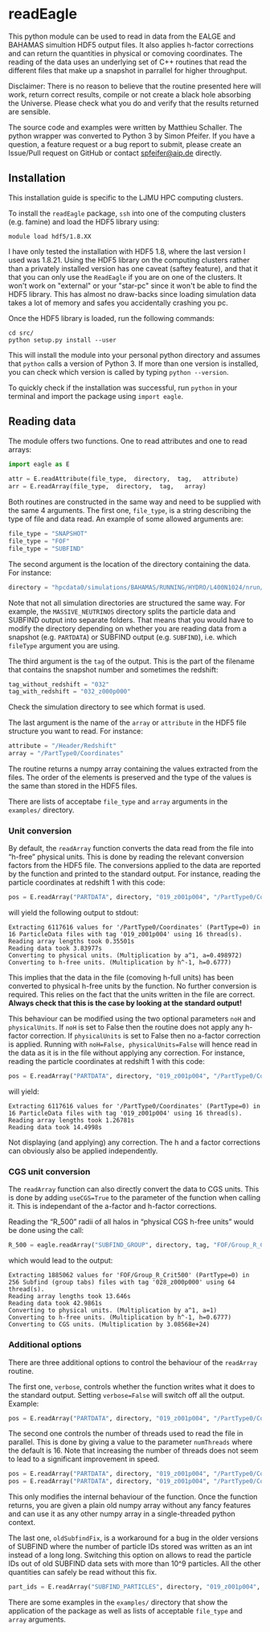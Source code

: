 # readEagle

This python module can be used to read in data from the EALGE and BAHAMAS simultion HDF5 output files. It also applies h-factor corrections and can return the quantities in physical or comoving coordinates. The reading of the data uses an underlying set of C++ routines that read the different files that make up a snapshot in parrallel for higher throughput.

Disclaimer: There is no reason to believe that the routine presented here will work, return correct results, compile or not create a black hole absorbing the Universe. Please check what you do and verify that the results returned are sensible.

The source code and examples were written by Matthieu Schaller. The python wrapper was converted to Python 3 by Simon Pfeifer. If you have a question, a feature request or a bug report to submit, please create an Issue/Pull request on GitHub or contact spfeifer@aip.de directly.

## Installation

This installation guide is specific to the LJMU HPC computing clusters.

To install the `readEagle` package, `ssh` into one of the computing clusters (e.g. famine) and load the HDF5 library using:

```
module load hdf5/1.8.XX
```

I have only tested the installation with HDF5 1.8, where the last version I used was 1.8.21. Using the HDF5 library on the computing clusters rather than a privately installed version has one caveat (saftey feature), and that it that you can only use the `ReadEagle` if you are on one of the clusters. It won't work on "external" or your "star-pc" since it won't be able to find the HDF5 library. This has almost no draw-backs since loading simulation data takes a lot of memory and safes you accidentally crashing you pc.

Once the HDF5 library is loaded, run the following commands:
```
cd src/
python setup.py install --user
```

This will install the module into your personal python directory and assumes that `python` calls a version of Python 3. If more than one version is installed, you can check which version is called by typing `python --version`.

To quickly check if the installation was successful, run `python` in your terminal and import the package using `import eagle`.

## Reading data

The module offers two functions. One to read attributes and one to read arrays:

```python
import eagle as E
 
attr = E.readAttribute(file_type,  directory,  tag,   attribute)
arr = E.readArray(file_type,  directory,  tag,   array)
```

Both routines are constructed in the same way and need to be supplied with the same 4 arguments. The first one, `file_type`, is a string describing the type of file and data read. An example of some allowed arguments are:
```python
file_type = "SNAPSHOT"
file_type = "FOF"
file_type = "SUBFIND"
```

The second argument is the location of the directory containing the data. For instance:
```python
directory = "hpcdata0/simulations/BAHAMAS/RUNNING/HYDRO/L400N1024/nrun/run_m0.00025/data/"
```
Note that not all simulation directories are structured the same way. For example, the `MASSIVE_NEUTRINOS` directory splits the particle data and SUBFIND output into separate folders. That means that you would have to modify the directory depending on whether you are reading data from a snapshot (e.g. `PARTDATA`) or SUBFIND output (e.g. `SUBFIND`), i.e. which `fileType` argument you are using.

The third argument is the `tag` of the output. This is the part of the filename that contains the snapshot number and sometimes the redshift:
```python
tag_without_redshift = "032"
tag_with_redshift = "032_z000p000"
```
Check the simulation directory to see which format is used.


The last argument is the name of the `array` or `attribute` in the HDF5 file structure you want to read. For instance:

```python
attribute = "/Header/Redshift"
array = "/PartType0/Coordinates"
```

The routine returns a numpy array containing the values extracted from the files. The order of the elements is preserved and the type of the values is the same than stored in the HDF5 files. 

There are lists of acceptabe `file_type` and `array` arguments in the `examples/` directory.

### Unit conversion

By default, the `readArray` function converts the data read from the file into “h-free” physical units. This is done by reading the relevant conversion factors from the HDF5 file. The conversions applied to the data are reported by the function and printed to the standard output. For instance, reading the particle coordinates at redshift 1 with this code:
```python
pos = E.readArray("PARTDATA", directory, "019_z001p004", "/PartType0/Coordinates")
```
will yield the following output to stdout:
```
Extracting 6117616 values for '/PartType0/Coordinates' (PartType=0) in 16 ParticleData files with tag '019_z001p004' using 16 thread(s).
Reading array lengths took 0.35501s
Reading data took 3.83977s
Converting to physical units. (Multiplication by a^1, a=0.498972)
Converting to h-free units. (Multiplication by h^-1, h=0.6777)
```

This implies that the data in the file (comoving h-full units) has been converted to physical h-free units by the function. No further conversion is required. This relies on the fact that the units written in the file are correct. **Always check that this is the case by looking at the standard output!**

This behaviour can be modified using the two optional parameters `noH` and `physicalUnits`. If `noH` is set to False then the routine does not apply any h-factor correction. If `physicalUnits` is set to False then no a-factor correction is applied. Running with `noH=False, physicalUnits=False` will hence read in the data as it is in the file without applying any correction. For instance, reading the particle coordinates at redshift 1 with this code:
```python
pos = E.readArray("PARTDATA", directory, "019_z001p004", "/PartType0/Coordinates", noH=False, physicalUnits=False)
```
will yield:
```
Extracting 6117616 values for '/PartType0/Coordinates' (PartType=0) in 16 ParticleData files with tag '019_z001p004' using 16 thread(s).
Reading array lengths took 1.26781s
Reading data took 14.4998s
```
Not displaying (and applying) any correction. The h and a factor corrections can obviously also be applied independently.

### CGS unit conversion

The `readArray` function can also directly convert the data to CGS units. This is done by adding `useCGS=True` to the parameter of the function when calling it. This is independant of the a-factor and h-factor corrections.

Reading the “R_500” radii of all halos in “physical CGS h-free units” would be done using the call:
```python
R_500 = eagle.readArray("SUBFIND_GROUP", directory, tag, "FOF/Group_R_Crit500", useCGS=True)
```
which would lead to the output:
```
Extracting 1885062 values for 'FOF/Group_R_Crit500' (PartType=0) in 256 Subfind (group tabs) files with tag '028_z000p000' using 64 thread(s).
Reading array lengths took 13.646s
Reading data took 42.9861s
Converting to physical units. (Multiplication by a^1, a=1)
Converting to h-free units. (Multiplication by h^-1, h=0.6777)
Converting to CGS units. (Multiplication by 3.08568e+24)
```

### Additional options

There are three additional options to control the behaviour of the `readArray` routine.

The first one, `verbose`, controls whether the function writes what it does to the standard output. Setting `verbose=False` will switch off all the output. Example:
```python
pos = E.readArray("PARTDATA", directory, "019_z001p004", "/PartType0/Coordinates", verbose=False)
```

The second one controls the number of threads used to read the file in parallel. This is done by giving a value to the parameter `numThreads` where the default is 16. Note that increasing the number of threads does not seem to lead to a significant improvement in speed.
```python
pos = E.readArray("PARTDATA", directory, "019_z001p004", "/PartType0/Coordinates") # Read the data using 16 threads
pos = E.readArray("PARTDATA", directory, "019_z001p004", "/PartType0/Coordinates", numThreads=32) # Read the data using 32 threads
```
This only modifies the internal behaviour of the function. Once the function returns, you are given a plain old numpy array without any fancy features and can use it as any other numpy array in a single-threaded python context.

The last one, `oldSubfindFix`, is a workaround for a bug in the older versions of SUBFIND where the number of particle IDs stored was written as an int instead of a long long. Switching this option on allows to read the particle IDs out of old SUBFIND data sets with more than 10^9 particles. All the other quantities can safely be read without this fix.
```python
part_ids = E.readArray("SUBFIND_PARTICLES", directory, "019_z001p004", "IDs/ParticleID", oldSubfindFix=True)
```

There are some examples in the `examples/` directory that show the application of the package as well as lists of acceptable `file_type` and `array` arguments.
